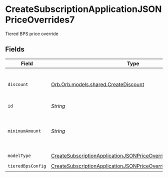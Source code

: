 # CreateSubscriptionApplicationJSONPriceOverrides7

Tiered BPS price override


## Fields

| Field                                                                                                                                                         | Type                                                                                                                                                          | Required                                                                                                                                                      | Description                                                                                                                                                   | Example                                                                                                                                                       |
| ------------------------------------------------------------------------------------------------------------------------------------------------------------- | ------------------------------------------------------------------------------------------------------------------------------------------------------------- | ------------------------------------------------------------------------------------------------------------------------------------------------------------- | ------------------------------------------------------------------------------------------------------------------------------------------------------------- | ------------------------------------------------------------------------------------------------------------------------------------------------------------- |
| `discount`                                                                                                                                                    | [Orb.Orb.models.shared.CreateDiscount](../../models/shared/CreateDiscount.md)                                                                                 | :heavy_minus_sign:                                                                                                                                            | The subscription's override discount for this price.                                                                                                          |                                                                                                                                                               |
| `id`                                                                                                                                                          | *String*                                                                                                                                                      | :heavy_check_mark:                                                                                                                                            | N/A                                                                                                                                                           |                                                                                                                                                               |
| `minimumAmount`                                                                                                                                               | *String*                                                                                                                                                      | :heavy_minus_sign:                                                                                                                                            | The subscription's override minimum amount for this price.                                                                                                    | 1.23                                                                                                                                                          |
| `modelType`                                                                                                                                                   | [CreateSubscriptionApplicationJSONPriceOverrides7ModelType](../../models/operations/CreateSubscriptionApplicationJSONPriceOverrides7ModelType.md)             | :heavy_check_mark:                                                                                                                                            | N/A                                                                                                                                                           | tiered_bps                                                                                                                                                    |
| `tieredBpsConfig`                                                                                                                                             | [CreateSubscriptionApplicationJSONPriceOverrides7TieredBpsConfig](../../models/operations/CreateSubscriptionApplicationJSONPriceOverrides7TieredBpsConfig.md) | :heavy_check_mark:                                                                                                                                            | N/A                                                                                                                                                           |                                                                                                                                                               |